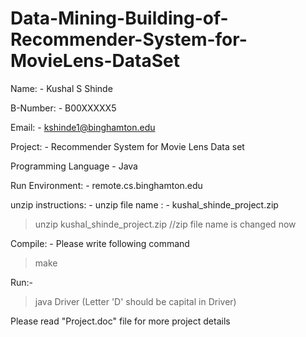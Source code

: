 # Data-Mining-Building-of-Recommender-System-for-MovieLens-DataSet

Name: - Kushal S Shinde

B-Number: - B00XXXXX5

Email: - kshinde1@binghamton.edu

Project: - Recommender System for Movie Lens Data set

Programming Language - Java


Run Environment: - remote.cs.binghamton.edu


unzip instructions: - 
unzip file name : - kushal_shinde_project.zip

> unzip kushal_shinde_project.zip  //zip file name is changed now


Compile: - Please write following command

> make


Run:-

> java Driver       (Letter 'D' should be capital in Driver)



Please read "Project.doc" file for more project details

